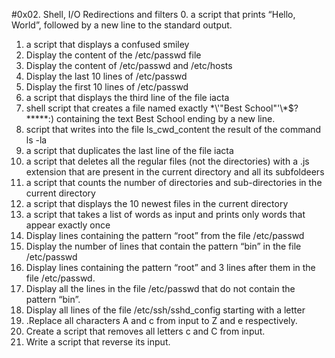#0x02. Shell, I/O Redirections and filters
0. a script that prints “Hello, World”, followed by a new line to the standard output.
1. a script that displays a confused smiley
2. Display the content of the /etc/passwd file
3. Display the content of /etc/passwd and /etc/hosts
4. Display the last 10 lines of /etc/passwd
5. Display the first 10 lines of /etc/passwd
6. a script that displays the third line of the file iacta
7.  shell script that creates a file named exactly \*\\'"Best School"\'\\*$\?\*\*\*\*\*:) containing the text Best School ending by a new line.
8.  script that writes into the file ls_cwd_content the result of the command ls -la
9. a script that duplicates the last line of the file iacta
10.  a script that deletes all the regular files (not the directories) with a .js extension that are present in the current directory and all its subfoldeers
11. a script that counts the number of directories and sub-directories in the current directory
12. a script that displays the 10 newest files in the current directory
13. a script that takes a list of words as input and prints only words that appear exactly once
14. Display lines containing the pattern “root” from the file /etc/passwd
15. Display the number of lines that contain the pattern “bin” in the file /etc/passwd
16. Display lines containing the pattern “root” and 3 lines after them in the file /etc/passwd.
17. Display all the lines in the file /etc/passwd that do not contain the pattern “bin”.
18. Display all lines of the file /etc/ssh/sshd_config starting with a letter
19. .Replace all characters A and c from input to Z and e respectively.
20. Create a script that removes all letters c and C from input.
21. Write a script that reverse its input.
